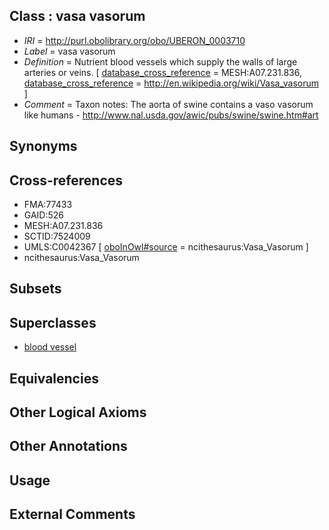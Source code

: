 
## Class : vasa vasorum

 * *IRI* = http://purl.obolibrary.org/obo/UBERON_0003710
 * *Label* = vasa vasorum
 * *Definition* = Nutrient blood vessels which supply the walls of large arteries or veins. [ [database_cross_reference](../../ef/oboInOwl#hasDbXref.md) = MESH:A07.231.836, [database_cross_reference](../../ef/oboInOwl#hasDbXref.md) = http://en.wikipedia.org/wiki/Vasa_vasorum ]
 * *Comment* = Taxon notes: The aorta of swine contains a vaso vasorum like humans - http://www.nal.usda.gov/awic/pubs/swine/swine.htm#art

## Synonyms


## Cross-references

 * FMA:77433
 * GAID:526
 * MESH:A07.231.836
 * SCTID:7524009
 * UMLS:C0042367 [ [oboInOwl#source](../../ce/oboInOwl#source.md) = ncithesaurus:Vasa_Vasorum ]
 * ncithesaurus:Vasa_Vasorum

## Subsets


## Superclasses

 * [blood vessel](../../UBERON/81/UBERON_0001981.md)

## Equivalencies


## Other Logical Axioms


## Other Annotations


## Usage


## External Comments

